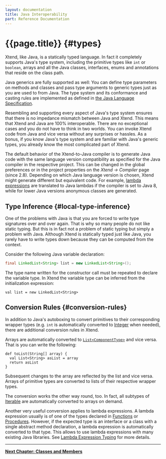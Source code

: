 ```yaml
---
layout: documentation
title: Java Interoperability
part: Reference Documentation
---
```


# {{page.title}} {#types}

Xtend, like Java, is a statically typed language. In fact it completely supports Java's type system, including the primitive types like `int` or `boolean`, arrays and all the Java classes, interfaces, enums and annotations that reside on the class path. 

Java generics are fully supported as well: You can define type parameters on methods and classes and pass type arguments to generic types just as you are used to from Java. The type system and its conformance and casting rules are implemented as defined in [the Java Language Specification](https://docs.oracle.com/javase/specs/jls/se6/html/conversions.html).

Resembling and supporting every aspect of Java's type system ensures that there is no impedance mismatch between Java and Xtend. This means that Xtend and Java are 100% interoperable. There are no exceptional cases and you do not have to think in two worlds. You can invoke Xtend code from Java and vice versa without any surprises or hassles. As a bonus, if you know Java's type system and are familiar with Java's generic types, you already know the most complicated part of Xtend.

The default behavior of the Xtend-to-Java compiler is to generate Java code with the same language version compatibility as specified for the Java compiler in the respective project. This can be changed in the global preferences or in the project properties on the *Xtend &rarr; Compiler* page (since 2.8). Depending on which Java language version is chosen, Xtend might generate different but equivalent code. For example, [lambda expressions](203_xtend_expressions.html#lambdas) are translated to Java lambdas if the compiler is set to Java 8, while for lower Java versions anonymous classes are generated.

## Type Inference {#local-type-inference}

One of the problems with Java is that you are forced to write type signatures over and over again. That is why so many people do not like static typing. But this is in fact not a problem of static typing but simply a problem with Java. Although Xtend is statically typed just like Java, you rarely have to write types down because they can be computed from the context.

Consider the following Java variable declaration:

```java
final LinkedList<String> list = new LinkedList<String>();
```

The type name written for the constructor call must be repeated to declare the variable type. In Xtend the variable type can be inferred from the initialization expression:

```xtend
val list = new LinkedList<String>
```

## Conversion Rules {#conversion-rules}

In addition to Java's autoboxing to convert primitives to their corresponding wrapper types (e.g. `int` is automatically converted to [Integer]({{site.javadoc.java}}/java/lang/Integer.html) when needed), there are additional conversion rules in Xtend.

Arrays are automatically converted to [`List<ComponentType>`]({{site.javadoc.java}}/java/util/List.html) and vice versa. That is you can write the following:

```xtend
def toList(String[] array) {
  val List<String> asList = array
  return asList
}
```

Subsequent changes to the array are reflected by the list and vice versa. Arrays of primitive types are converted to lists of their respective wrapper types.

The conversion works the other way round, too. In fact, all subtypes of [Iterable]({{site.javadoc.java}}/java/lang/Iterable.html) are automatically converted to arrays on demand.

Another very useful conversion applies to lambda expressions. A lambda expression usually is of one of the types declared in [Functions]({{site.src.xtext}}/org.eclipse.xtext.xbase.lib/src/org/eclipse/xtext/xbase/lib/Functions.java) or [Procedures]({{site.src.xtext}}/org.eclipse.xtext.xbase.lib/src/org/eclipse/xtext/xbase/lib/Procedures.java). However, if the expected type is an interface or a class with a single abstract method declaration, a lambda expression is automatically converted to that type. This allows to use lambda expressions with many existing Java libraries. See [Lambda Expression Typing](203_xtend_expressions.html#closure-types) for more details. 

---

**[Next Chapter: Classes and Members](202_xtend_classes_members.html)**